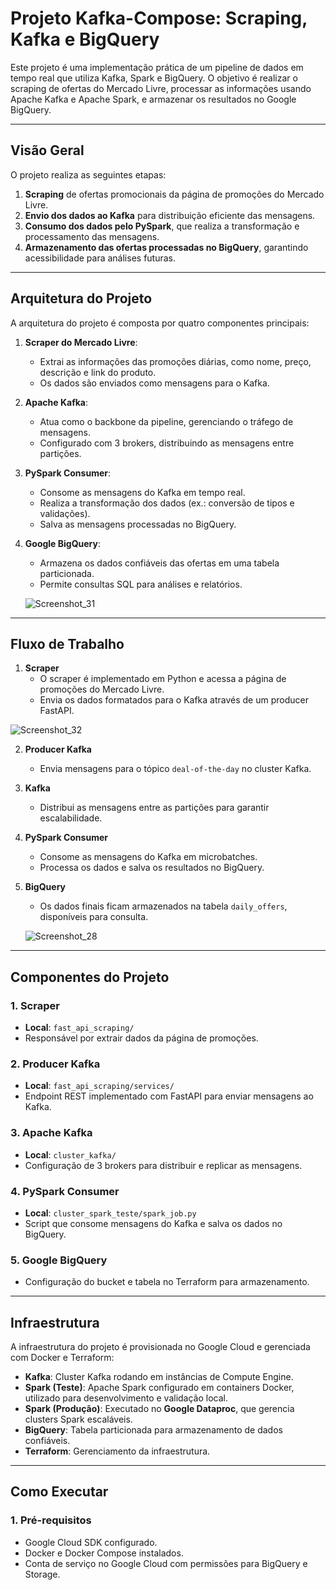 # **Projeto Kafka-Compose: Scraping, Kafka e BigQuery**

Este projeto é uma implementação prática de um pipeline de dados em tempo real que utiliza Kafka, Spark e BigQuery. O objetivo é realizar o scraping de ofertas do Mercado Livre, processar as informações usando Apache Kafka e Apache Spark, e armazenar os resultados no Google BigQuery.

---

## **Visão Geral**

O projeto realiza as seguintes etapas:
1. **Scraping** de ofertas promocionais da página de promoções do Mercado Livre.
2. **Envio dos dados ao Kafka** para distribuição eficiente das mensagens.
3. **Consumo dos dados pelo PySpark**, que realiza a transformação e processamento das mensagens.
4. **Armazenamento das ofertas processadas no BigQuery**, garantindo acessibilidade para análises futuras.

---

## **Arquitetura do Projeto**

A arquitetura do projeto é composta por quatro componentes principais:

1. **Scraper do Mercado Livre**:
   - Extrai as informações das promoções diárias, como nome, preço, descrição e link do produto.
   - Os dados são enviados como mensagens para o Kafka.

2. **Apache Kafka**:
   - Atua como o backbone da pipeline, gerenciando o tráfego de mensagens.
   - Configurado com 3 brokers, distribuindo as mensagens entre partições.

3. **PySpark Consumer**:
   - Consome as mensagens do Kafka em tempo real.
   - Realiza a transformação dos dados (ex.: conversão de tipos e validações).
   - Salva as mensagens processadas no BigQuery.

4. **Google BigQuery**:
   - Armazena os dados confiáveis das ofertas em uma tabela particionada.
   - Permite consultas SQL para análises e relatórios.

   ![Screenshot_31](https://github.com/user-attachments/assets/95f2a8b0-d451-404d-ae36-afadfb410af8)


---

## **Fluxo de Trabalho**

1. **Scraper**
   - O scraper é implementado em Python e acessa a página de promoções do Mercado Livre.
   - Envia os dados formatados para o Kafka através de um producer FastAPI.

![Screenshot_32](https://github.com/user-attachments/assets/9b8a233a-917a-4a8d-b916-c5bd8cc4ef2a)

2. **Producer Kafka**
   - Envia mensagens para o tópico `deal-of-the-day` no cluster Kafka.

3. **Kafka**
   - Distribui as mensagens entre as partições para garantir escalabilidade.

4. **PySpark Consumer**
   - Consome as mensagens do Kafka em microbatches.
   - Processa os dados e salva os resultados no BigQuery.

5. **BigQuery**
   - Os dados finais ficam armazenados na tabela `daily_offers`, disponíveis para consulta.


   ![Screenshot_28](https://github.com/user-attachments/assets/e7385ce7-1d38-4b0b-9735-318c3b876d3d)

---

## **Componentes do Projeto**

### **1. Scraper**
- **Local**: `fast_api_scraping/`
- Responsável por extrair dados da página de promoções.

### **2. Producer Kafka**
- **Local**: `fast_api_scraping/services/`
- Endpoint REST implementado com FastAPI para enviar mensagens ao Kafka.

### **3. Apache Kafka**
- **Local**: `cluster_kafka/`
- Configuração de 3 brokers para distribuir e replicar as mensagens.

### **4. PySpark Consumer**
- **Local**: `cluster_spark_teste/spark_job.py`
- Script que consome mensagens do Kafka e salva os dados no BigQuery.

### **5. Google BigQuery**
- Configuração do bucket e tabela no Terraform para armazenamento.

---

## **Infraestrutura**

A infraestrutura do projeto é provisionada no Google Cloud e gerenciada com Docker e Terraform:
- **Kafka**: Cluster Kafka rodando em instâncias de Compute Engine.
- **Spark (Teste)**: Apache Spark configurado em containers Docker, utilizado para desenvolvimento e validação local.
- **Spark (Produção)**: Executado no **Google Dataproc**, que gerencia clusters Spark escaláveis.
- **BigQuery**: Tabela particionada para armazenamento de dados confiáveis.
- **Terraform**: Gerenciamento da infraestrutura.



---

## **Como Executar**

### **1. Pré-requisitos**
- Google Cloud SDK configurado.
- Docker e Docker Compose instalados.
- Conta de serviço no Google Cloud com permissões para BigQuery e Storage.

